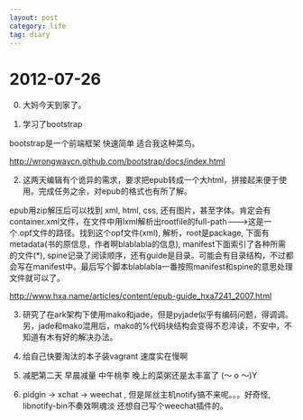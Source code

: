 ```yaml
---
layout: post
category: life
tag: diary
---
```


2012-07-26
===

0. 大妈今天到家了。

1. 学习了bootstrap

bootstrap是一个前端框架 快速简单 适合我这种菜鸟。

http://wrongwaycn.github.com/bootstrap/docs/index.html

2. 这两天编辑有个诡异的需求，要求把epub转成一个大html，拼接起来便于使用。完成任务之余，对epub的格式也有所了解。

epub用zip解压后可以找到 xml, html, css, 还有图片，甚至字体。肯定会有container.xml文件，在文件中用lxml解析出rootfile的full-path--->这是一个.opf文件的路径。找到这个opf文件(xml), 解析，root是package, 下面有metadata(书的原信息，作者啊blablabla的信息), manifest下面索引了各种所需的文件(*), spine记录了阅读顺序，还有guide是目录。可能会有目录结构，不过都会写在manifest中。最后写个脚本blablabla一番按照manifest和spine的意思处理文件就可以了。

http://www.hxa.name/articles/content/epub-guide_hxa7241_2007.html

3. 研究了在ark架构下使用mako和jade，但是pyjade似乎有编码问题，得调调。另，jade和mako混用后，mako的%代码块结构会变得不忍淬读，不安中，不知道有木有好的解决办法。

4. 给自己快要淘汰的本子装vagrant 速度实在慢啊 

5. 减肥第二天 早晨减量 中午桃李 晚上的菜粥还是太丰富了 (～ o ～)Y

6. pidgin -> xchat -> weechat , 但是屌丝主机notify搞不来呢。。。好奇怪, libnotify-bin不奏效啊魂淡 还想自己写个weechat插件的。


